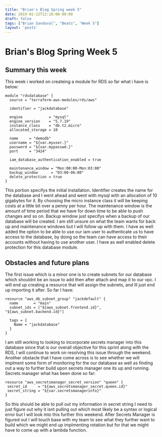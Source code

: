 ```yaml
---
title: "Brian's Blog Spring week 5"
date: 2019-02-22T12:10:08-08:00
draft: false
tags: ["Brian Sandoval", "Beats", "Week 5"]
layout: 'posts'
---
```

# Brian's Blog Spring Week 5
## Summary this week
This week i worked on createing a module for RDS so far what i have is below:
```
module "rdsdatabase" {
  source = "terraform-aws-modules/rds/aws"

  identifier = "jackdatabase"

  engine            = "mysql"
  engine_version    = "5.7.19"
  instance_class    = "db.t2.micro"
  allocated_storage = 10

  name     = "demodb"
  username = "${var.myuser.}"
  password = "${var.mypasswd.}"
  port     = "3424"

  iam_database_authentication_enabled = true

  maintenance_window = "Mon:00:00-Mon:03:00"
  backup_window      = "03:00-06:00"
  delete_protection = true
}
```
This portion specifys the initial installation. Identifier creates the name for the database and I went ahead and went with mysql with an allocation of 10 gigabytes for it. By choosing the micro instance class it will be keeping costs at a little bit over a penny per hour. The maintenance window is the amount of time period that we have for down time to be able to push changes and so on. Backup window just specifys when a backup of our database will be created. I am still unsure on what the team wants for back up and maintenance windows but I will follow up with them. I have as well added the option to be able to use our iam user to authenticate us to have access to the database, by doing so the team can have access to their accounts without having to use another user. I have as well enabled delete protection for this database module.

## Obstacles and future plans
The first issue which is a minor one is to create subnets for our database which shouldnt be an issue to add then after attach and map it to our vpc. I will end up creating a resource that will assign the subnets, and Ill just end up importing it after. So far I have:
```
resource "aws_db_subnet_group" "jackdefault" {
  name       = "main"
  subnet_ids = ["${aws_subnet.frontend.id}", "${aws_subnet.backend.id}"]

  tags = {
    Name = "jackdatabase"
  }
}
```
 I am still working to looking to incorporate secrets manager into this database since that is our overall objective for this sprint along with the RDS, I will continue to work on resolving this issue through the weekend. Another obstacle that I have come across is to see whether we will implment some form of monitoring for the our database as well as finding out a way to further build upon secrets manager one its up and running.
 Secrets manager what has been done so far:
 ```
 resource "aws_secretsmanager_secret_version" "queen" {
  secret_id     = "${aws_secretsmanager_secret.queen.id}"
  secret_string = "${var.secretsmanagerinfo}"
}
```
So this should be able to pull out my information in secret string I need to just figure out why it isnt pulling out which most likely be a syntax or logical error but I will look into this further this weekend. After Secrets Manager is figured out I will touch base with my team to see what they further want to build which we might end up implmenting rotation but for that we might have to come up with a lambda function. 